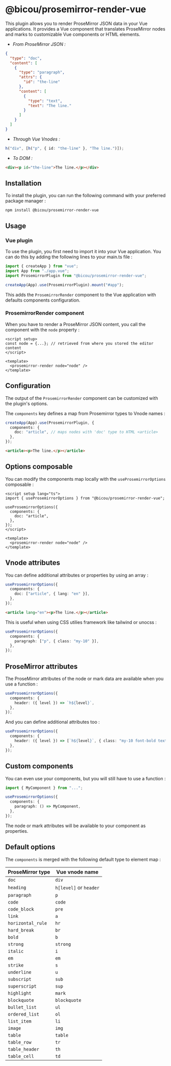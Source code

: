 # @bicou/prosemirror-render-vue

This plugin allows you to render ProseMirror JSON data in your Vue applications.
It provides a Vue component that translates ProseMirror nodes and marks to customizable Vue components or HTML elements.

- _From ProseMirror JSON :_

```json
{
  "type": "doc",
  "content": [
    {
      "type": "paragraph",
      "attrs": {
        "id": "the-line"
      },
      "content": [
        {
          "type": "text",
          "text": "The line."
        }
      ]
    }
  ]
}
```

- _Through Vue Vnodes :_

```ts
h("div", [h("p", { id: "the-line" }, "The line.")]);
```

- _To DOM :_

```html
<div><p id="the-line">The line.</p></div>
```

## Installation

To install the plugin, you can run the following command with your preferred package manager :

```shell
npm install @bicou/prosemirror-render-vue
```

## Usage

### Vue plugin

To use the plugin, you first need to import it into your Vue application.
You can do this by adding the following lines to your main.ts file :

```ts
import { createApp } from "vue";
import App from "./app.vue";
import ProsemirrorPlugin from "@bicou/prosemirror-render-vue";

createApp(App).use(ProsemirrorPlugin).mount("#app");
```

This adds the `ProsemirrorRender` component to the Vue application with defaults components configuration.

### ProsemirrorRender component

When you have to render a ProseMirror JSON content, you call the component with the `node` property :

```vue
<script setup>
const node = {...}; // retrieved from where you stored the editor content
</script>

<template>
  <prosemirror-render node="node" />
</template>
```

## Configuration

The output of the `ProsemirrorRender` component can be customized with the plugin's options.

The `components` key defines a map from Prosemirror types to Vnode names :

```ts
createApp(App).use(ProsemirrorPlugin, {
  components: {
    doc: "article", // maps nodes with 'doc' type to HTML <article> 
  },
});
```

```html
<article><p>The line.</p></article>
```

## Options composable

You can modify the components map locally with the `useProsemirrorOptions` composable :

```vue
<script setup lang="ts">
import { useProsemirrorOptions } from "@bicou/prosemirror-render-vue";

useProsemirrorOptions({
  components: {
    doc: "article",
  },
});
</script>

<template>
  <prosemirror-render node="node" />
</template>
```

## Vnode attributes

You can define additional attributes or properties by using an array :

```ts
useProsemirrorOptions({
  components: {
    doc: ["article", { lang: "en" }],
  },
});
```

```html
<article lang="en"><p>The line.</p></article>
```

This is useful when using CSS utilies framework like tailwind or unocss :

```ts
useProsemirrorOptions({
  components: {
    paragraph: ["p", { class: "my-10" }],
  },
});
```

## ProseMirror attributes

The ProseMirror attributes of the node or mark data are available when you use a function :

```ts
useProsemirrorOptions({
  components: {
    header: ({ level }) => `h${level}`,
  },
});
```

And you can define additional attributes too :

```ts
useProsemirrorOptions({
  components: {
    header: ({ level }) => [`h${level}`, { class: "my-10 font-bold text-xl" }],
  },
});
```

## Custom components

You can even use your components, but you will still have to use a function :

```ts
import { MyComponent } from "...";

useProsemirrorOptions({
  components: {
    paragraph: () => MyComponent,
  },
});
```

The node or mark attributes will be available to your component as properties.

## Default options

The `components` is merged with the following default type to element map :

| ProseMirror type  | Vue vnode name         |
|-------------------|------------------------|
| `doc`             | `div`                  |
| `heading`         | `h[level]` or `header` |
| `paragraph`       | `p`                    |
| `code`            | `code`                 |
| `code_block`      | `pre`                  |
| `link`            | `a`                    |
| `horizontal_rule` | `hr`                   |
| `hard_break`      | `br`                   |
| `bold`            | `b`                    |
| `strong`          | `strong`               |
| `italic`          | `i`                    |
| `em`              | `em`                   |
| `strike`          | `s`                    |
| `underline`       | `u`                    |
| `subscript`       | `sub`                  |
| `superscript`     | `sup`                  |
| `highlight`       | `mark`                 |
| `blockquote`      | `blockquote`           |
| `bullet_list`     | `ul`                   |
| `ordered_list`    | `ol`                   |
| `list_item`       | `li`                   |
| `image`           | `img`                  |
| `table`           | `table`                |
| `table_row`       | `tr`                   |
| `table_header`    | `th`                   |
| `table_cell`      | `td`                   |

